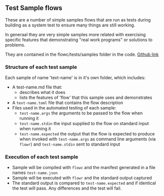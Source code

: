 ## Test Sample flows

These are a number of simple samples flows that are run as tests during building as a system test
to ensure many things  are still working.
 
In generaal they are very simple samples more related with exercising specific features that
demonstrating "real work programs" or solutions to problems.

They are contained in the flowc/tests/samples folder in the code.
[Github link](https://github.com/andrewdavidmackenzie/flow/tree/master/flowc/tests/samples)

### Structure of each test sample
Each sample of name 'text-name' is in it's own folder, which includes:
* A test-name.md file that:
    * describes what it does
    * lists the features of 'flow' that this sample uses and demonstrates
* A ```text-name.toml``` file that contains the flow description
* Files used in the automated testing of each sample:
    * ```test-name.args``` the arguments to be passed to the flow when running it
    * ```test-name.stdin``` the input supplied to the flow on standard input when running it
    * ```test-name.expected``` the output that the flow is expected to produce when invoked with 
```test-name.args``` as command line arguments (via ```flowr```) and ```test-name.stdin``` 
sent to standard input

### Execution of each test sample
* Sample will be compiled with ```flowc``` and the manifest generated in a file names ```test-name.json```
* Sample will be executed with ```flowr``` and the standard output captured
* The standard output is compared to ```test-name.expected``` and if identical the test will pass. 
Any differences and the test will fail.